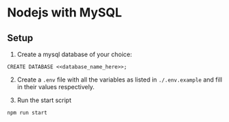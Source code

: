# Nodejs with MySQL

## Setup

1. Create a mysql database of your choice:

```
CREATE DATABASE <<database_name_here>>;
```

2. Create a `.env` file with all the variables as listed in `./.env.example` and fill in their values respectively.

3. Run the start script

```
npm run start
```
